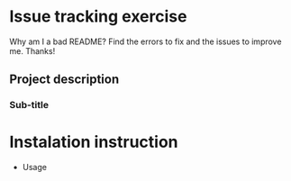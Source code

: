 # Issue tracking exercise

Why am I a bad README? Find the errors to fix and the issues to improve me. Thanks!

## Project description

 ### Sub-title

# Instalation instruction

- Usage
